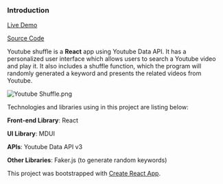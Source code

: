 ### Introduction

[Live Demo](https://youtube-shuffle.vercel.app)

[Source Code](https://github.com/fssongwei/Youtube-Shuffle)

Youtube shuffle is a **React** app using Youtube Data API. It has a personalized user interface which allows users to search a Youtube video and play it. It also includes a shuffle function, which the program will randomly generated a keyword and presents the related videos from Youtube.

![Youtube Shuffle.png](https://i.loli.net/2020/07/31/mqlB7crGP5wUXiC.png)

Technologies and libraries using in this project are listing below:

**Front-end Library**: React

**UI Library**: MDUI

**APIs**: Youtube Data API v3

**Other Libraries**: Faker.js (to generate random keywords)

This project was bootstrapped with [Create React App](https://github.com/facebook/create-react-app).
